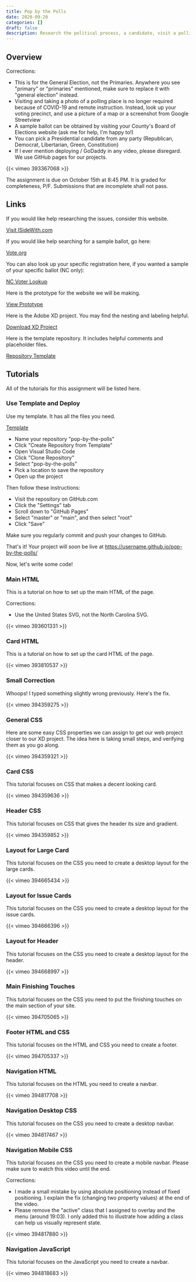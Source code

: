 ```yaml
---
title: Pop by the Polls
date: 2020-09-20
categories: []
draft: false
description: Research the political process, a candidate, visit a polling place, document a sample ballot, and make a website about it.
---
```


## Overview

Corrections:

- This is for the General Election, not the Primaries. Anywhere you see "primary" or "primaries" mentioned, make sure to replace it with "general election" instead.
- Visiting and taking a photo of a polling place is no longer required because of COVID-19 and remote instruction. Instead, look up your voting precinct, and use a picture of a map or a screenshot from Google Streetview
- A sample ballot can be obtained by visiting your County's Board of Elections website (ask me for help, I'm happy to!)
- You can pick a Presidential candidate from any party (Republican, Democrat, Libertarian, Green, Constitution)
- If I ever mention deploying / GoDaddy in any video, please disregard. We use GitHub pages for our projects.

{{< vimeo 393367068 >}}

The assignment is due on October 15th at 8:45 PM. It is graded for completeness, P/F. Submissions that are incomplete shall not pass.

## Links

If you would like help researching the issues, consider this website.

[Visit ISideWith.com](https://isidewith.com)

If you would like help searching for a sample ballot, go here:

[Vote.org](https://vote.org)

You can also look up your specific registration here, if you wanted a sample of your specific ballot (NC only):

[NC Voter Lookup](https://vt.ncsbe.gov/RegLkup/)

Here is the prototype for the website we will be making.

[View Prototype](https://xd.adobe.com/view/0c1b60ea-dd21-4ffd-5d8a-fd3c04153e6a-7a2a/)

Here is the Adobe XD project. You may find the nesting and labeling helpful.

[Download XD Project](/xds/pop-by-the-polls.xd)

Here is the template repository. It includes helpful comments and placeholder files.

[Repository Template](https://github.com/ansipes/pop-by-the-polls)

## Tutorials

All of the tutorials for this assignment will be listed here.

### Use Template and Deploy

Use my template. It has all the files you need.

[Template](https://github.com/ansipes/pop-by-the-polls)

- Name your repository "pop-by-the-polls"
- Click "Create Repository from Template"
- Open Visual Studio Code
- Click "Clone Repository"
- Select "pop-by-the-polls"
- Pick a location to save the repository
- Open up the project

Then follow these instructions:

- Visit the repository on GitHub.com
- Click the "Settings" tab
- Scroll down to "GitHub Pages"
- Select "master" or "main", and then select "root"
- Click "Save"

Make sure you regularly commit and push your changes to GitHub.

That's it! Your project will soon be live at https://username.github.io/pop-by-the-polls/

Now, let's write some code!

### Main HTML

This is a tutorial on how to set up the main HTML of the page.

Corrections:

- Use the United States SVG, not the North Carolina SVG.

{{< vimeo 393601331 >}}

### Card HTML

This is a tutorial on how to set up the card HTML of the page.

{{< vimeo 393810537 >}}

### Small Correction

Whoops! I typed something slightly wrong previously. Here's the fix.

{{< vimeo 394359275 >}}

### General CSS

Here are some easy CSS properties we can assign to get our web project closer to our XD project. The idea here is taking small steps, and verifying them as you go along.

{{< vimeo 394359321 >}}

### Card CSS

This tutorial focuses on CSS that makes a decent looking card.

{{< vimeo 394359636 >}}

### Header CSS

This tutorial focuses on CSS that gives the header its size and gradient.

{{< vimeo 394359852 >}}

### Layout for Large Card

This tutorial focuses on the CSS you need to create a desktop layout for the large cards.

{{< vimeo 394665434 >}}

### Layout for Issue Cards

This tutorial focuses on the CSS you need to create a desktop layout for the issue cards.

{{< vimeo 394666396 >}}

### Layout for Header

This tutorial focuses on the CSS you need to create a desktop layout for the header.

{{< vimeo 394668997 >}}

### Main Finishing Touches

This tutorial focuses on the CSS you need to put the finishing touches on the main section of your site.

{{< vimeo 394705065 >}}

### Footer HTML and CSS

This tutorial focuses on the HTML and CSS you need to create a footer.

{{< vimeo 394705337 >}}

### Navigation HTML

This tutorial focuses on the HTML you need to create a navbar.

{{< vimeo 394817708 >}}

### Navigation Desktop CSS

This tutorial focuses on the CSS you need to create a desktop navbar.

{{< vimeo 394817467 >}}

### Navigation Mobile CSS

This tutorial focuses on the CSS you need to create a mobile navbar. Please make sure to watch this video until the end.

Corrections:

- I made a small mistake by using absolute positioning instead of fixed positioning. I explain the fix (changing two property values) at the end of the video.
- Please remove the "active" class that I assigned to overlay and the menu (around 19:03). I only added this to illustrate how adding a class can help us visually represent state.

{{< vimeo 394817880 >}}

### Navigation JavaScript

This tutorial focuses on the JavaScript you need to create a navbar.

{{< vimeo 394818683 >}}
